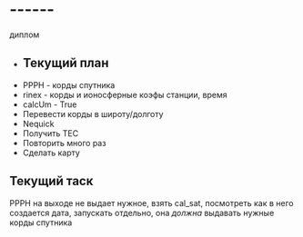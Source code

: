 # ------
диплом

+ ## Текущий план
+ PPPH  - корды спутника
+ rinex - корды и ионосферные коэфы станции, время
+ calcUm - True
+ Перевести корды в широту/долготу
+ Nequick
+ Получить TEC
+ Повторить много раз
+ Сделать карту

## Текущий таск

PPPH на выходе не выдает нужное, взять cal_sat, посмотреть как в него создается дата, запускать отдельно, она *должна* выдавать нужные корды
спутника
